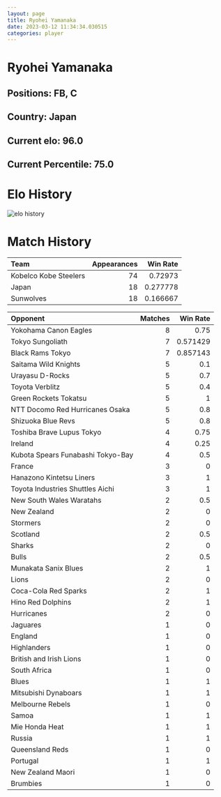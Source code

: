 ```yaml
---  
layout: page  
title: Ryohei Yamanaka  
date: 2023-03-12 11:34:34.030515  
categories: player  
---
```

# Ryohei Yamanaka

## Positions: FB, C

## Country: Japan

## Current elo: 96.0

## Current Percentile: 75.0

# Elo History


![elo history](history_RyoheiYamanaka.png)
# Match History


| Team                  |   Appearances |   Win Rate |
|:----------------------|--------------:|-----------:|
| Kobelco Kobe Steelers |            74 |   0.72973  |
| Japan                 |            18 |   0.277778 |
| Sunwolves             |            18 |   0.166667 |

| Opponent                          |   Matches |   Win Rate |
|:----------------------------------|----------:|-----------:|
| Yokohama Canon Eagles             |         8 |   0.75     |
| Tokyo Sungoliath                  |         7 |   0.571429 |
| Black Rams Tokyo                  |         7 |   0.857143 |
| Saitama Wild Knights              |         5 |   0.1      |
| Urayasu D-Rocks                   |         5 |   0.7      |
| Toyota Verblitz                   |         5 |   0.4      |
| Green Rockets Tokatsu             |         5 |   1        |
| NTT Docomo Red Hurricanes Osaka   |         5 |   0.8      |
| Shizuoka Blue Revs                |         5 |   0.8      |
| Toshiba Brave Lupus Tokyo         |         4 |   0.75     |
| Ireland                           |         4 |   0.25     |
| Kubota Spears Funabashi Tokyo-Bay |         4 |   0.5      |
| France                            |         3 |   0        |
| Hanazono Kintetsu Liners          |         3 |   1        |
| Toyota Industries Shuttles Aichi  |         3 |   1        |
| New South Wales Waratahs          |         2 |   0.5      |
| New Zealand                       |         2 |   0        |
| Stormers                          |         2 |   0        |
| Scotland                          |         2 |   0.5      |
| Sharks                            |         2 |   0        |
| Bulls                             |         2 |   0.5      |
| Munakata Sanix Blues              |         2 |   1        |
| Lions                             |         2 |   0        |
| Coca-Cola Red Sparks              |         2 |   1        |
| Hino Red Dolphins                 |         2 |   1        |
| Hurricanes                        |         2 |   0        |
| Jaguares                          |         1 |   0        |
| England                           |         1 |   0        |
| Highlanders                       |         1 |   0        |
| British and Irish Lions           |         1 |   0        |
| South Africa                      |         1 |   0        |
| Blues                             |         1 |   1        |
| Mitsubishi Dynaboars              |         1 |   1        |
| Melbourne Rebels                  |         1 |   0        |
| Samoa                             |         1 |   1        |
| Mie Honda Heat                    |         1 |   1        |
| Russia                            |         1 |   1        |
| Queensland Reds                   |         1 |   0        |
| Portugal                          |         1 |   1        |
| New Zealand Maori                 |         1 |   0        |
| Brumbies                          |         1 |   0        |